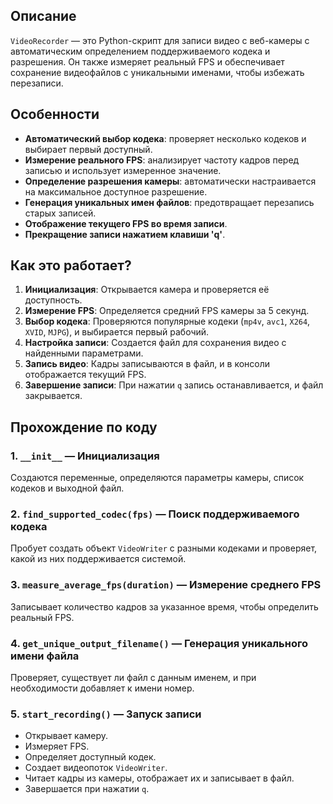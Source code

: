 
## Описание
`VideoRecorder` — это Python-скрипт для записи видео с веб-камеры с автоматическим определением поддерживаемого кодека и разрешения. Он также измеряет реальный FPS и обеспечивает сохранение видеофайлов с уникальными именами, чтобы избежать перезаписи.

## Особенности
- **Автоматический выбор кодека**: проверяет несколько кодеков и выбирает первый доступный.
- **Измерение реального FPS**: анализирует частоту кадров перед записью и использует измеренное значение.
- **Определение разрешения камеры**: автоматически настраивается на максимальное доступное разрешение.
- **Генерация уникальных имен файлов**: предотвращает перезапись старых записей.
- **Отображение текущего FPS во время записи**.
- **Прекращение записи нажатием клавиши 'q'**.



## Как это работает?
1. **Инициализация**: Открывается камера и проверяется её доступность.
2. **Измерение FPS**: Определяется средний FPS камеры за 5 секунд.
3. **Выбор кодека**: Проверяются популярные кодеки (`mp4v`, `avc1`, `X264`, `XVID`, `MJPG`), и выбирается первый рабочий.
4. **Настройка записи**: Создается файл для сохранения видео с найденными параметрами.
5. **Запись видео**: Кадры записываются в файл, и в консоли отображается текущий FPS.
6. **Завершение записи**: При нажатии `q` запись останавливается, и файл закрывается.

## Прохождение по коду
### 1. `__init__` — Инициализация
Создаются переменные, определяются параметры камеры, список кодеков и выходной файл.

### 2. `find_supported_codec(fps)` — Поиск поддерживаемого кодека
Пробует создать объект `VideoWriter` с разными кодеками и проверяет, какой из них поддерживается системой.

### 3. `measure_average_fps(duration)` — Измерение среднего FPS
Записывает количество кадров за указанное время, чтобы определить реальный FPS.

### 4. `get_unique_output_filename()` — Генерация уникального имени файла
Проверяет, существует ли файл с данным именем, и при необходимости добавляет к имени номер.

### 5. `start_recording()` — Запуск записи
- Открывает камеру.
- Измеряет FPS.
- Определяет доступный кодек.
- Создает видеопоток `VideoWriter`.
- Читает кадры из камеры, отображает их и записывает в файл.
- Завершается при нажатии `q`.

